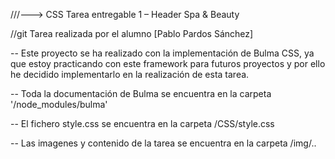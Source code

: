 ///---> CSS Tarea entregable 1 – Header Spa & Beauty 

//git Tarea realizada por el alumno [Pablo Pardos Sánchez]

-- Este proyecto se ha realizado con la implementación de Bulma CSS, ya que estoy practicando con este framework para futuros proyectos y por ello he decidido implementarlo en la realización de esta tarea. 

-- Toda la documentación de Bulma se encuentra en la carpeta '/node_modules/bulma'

-- El fichero style.css se encuentra en la carpeta /CSS/style.css

-- Las imagenes y contenido de la tarea se encuentra en la carpeta /img/..